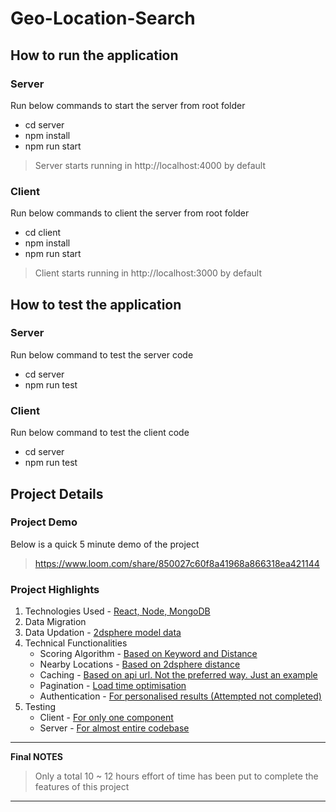 # Geo-Location-Search

## How to run the application

### Server

Run below commands to start the server from root folder
* cd server
* npm install
* npm run start
> Server starts running in http://localhost:4000 by default

### Client

Run below commands to client the server from root folder
* cd client
* npm install
* npm run start
> Client starts running in http://localhost:3000 by default

## How to test the application

### Server

Run below command to test the server code
* cd server
* npm run test

### Client

Run below command to test the client code
* cd server
* npm run test

## Project Details

### Project Demo

Below is a quick 5 minute demo of the project
> https://www.loom.com/share/850027c60f8a41968a866318ea421144

### Project Highlights

1. Technologies Used - <ins>React, Node, MongoDB<ins>
2. Data Migration
3. Data Updation - <ins>2dsphere model data<ins>
4. Technical Functionalities
   * Scoring Algorithm - <ins>Based on Keyword and Distance<ins>
   * Nearby Locations - <ins>Based on 2dsphere distance<ins>
   * Caching - <ins>Based on api url. Not the preferred way. Just an example<ins>
   * Pagination - <ins>Load time optimisation<ins>
   * Authentication - <ins>For personalised results (Attempted not completed)<ins>
5. Testing 
   * Client - <ins>For only one component<ins>
   * Server - <ins>For almost entire codebase<ins>

---
**Final NOTES**

> Only a total 10 ~ 12 hours effort of time has been put to complete the features of this project

---
